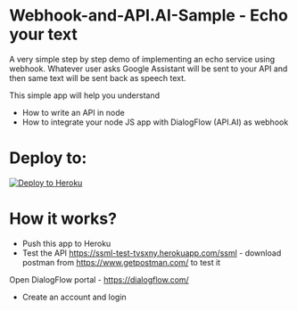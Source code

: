 # Webhook-and-API.AI-Sample - Echo your text

A very simple step by step demo of implementing an echo service using webhook. Whatever user asks Google Assistant will be sent to your API and then same text will be sent back as speech text.

This simple app will help you understand
- How to write an API in node
- How to integrate your node JS app with DialogFlow (API.AI) as webhook

# Deploy to:
[![Deploy to Heroku](https://www.herokucdn.com/deploy/button.svg)](https://heroku.com/deploy)

# How it works?
- Push this app to Heroku
- Test the API https://ssml-test-tvsxny.herokuapp.com/ssml - download postman from https://www.getpostman.com/ to test it

Open DialogFlow portal - https://dialogflow.com/
- Create an account and login

